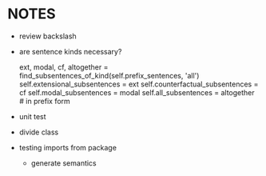 # NOTES

- review backslash
- are sentence kinds necessary?

    ext, modal, cf, altogether = find_subsentences_of_kind(self.prefix_sentences, 'all')
    self.extensional_subsentences = ext
    self.counterfactual_subsentences = cf
    self.modal_subsentences = modal
    self.all_subsentences = altogether # in prefix form

- unit test
- divide class
- testing imports from package
  - generate semantics
